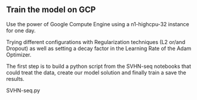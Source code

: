 ## Train the model on GCP

Use the power of Google Compute Engine using a n1-highcpu-32 instance
for one day.

Trying different configurations with Regularization techniques (L2 or/and Dropout)
as well as setting a decay factor in the Learning Rate of the Adam Optimizer.

The first step is to build a python script from the SVHN-seq notebooks that
could treat the data, create our model solution and finally train a save the
results.

SVHN-seq.py
